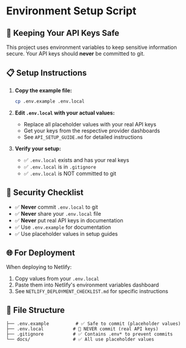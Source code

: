 # Environment Setup Script

## 🔐 Keeping Your API Keys Safe

This project uses environment variables to keep sensitive information secure. Your API keys should **never** be committed to git.

## 📋 Setup Instructions

1. **Copy the example file:**
   ```bash
   cp .env.example .env.local
   ```

2. **Edit `.env.local` with your actual values:**
   - Replace all placeholder values with your real API keys
   - Get your keys from the respective provider dashboards
   - See `API_SETUP_GUIDE.md` for detailed instructions

3. **Verify your setup:**
   - ✅ `.env.local` exists and has your real keys
   - ✅ `.env.local` is in `.gitignore` 
   - ✅ `.env.local` is NOT committed to git

## 🚨 Security Checklist

- ✅ **Never** commit `.env.local` to git
- ✅ **Never** share your `.env.local` file
- ✅ **Never** put real API keys in documentation
- ✅ Use `.env.example` for documentation
- ✅ Use placeholder values in setup guides

## 🌐 For Deployment

When deploying to Netlify:
1. Copy values from your `.env.local`
2. Paste them into Netlify's environment variables dashboard
3. See `NETLIFY_DEPLOYMENT_CHECKLIST.md` for specific instructions

## 📁 File Structure

```
├── .env.example          # ✅ Safe to commit (placeholder values)
├── .env.local           # 🚨 NEVER commit (real API keys)
├── .gitignore           # ✅ Contains .env* to prevent commits
└── docs/                # ✅ All use placeholder values
```
